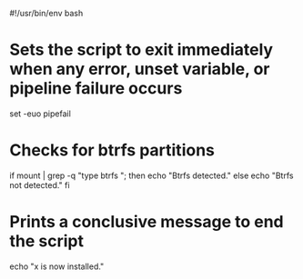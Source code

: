 #!/usr/bin/env bash

# Sets the script to exit immediately when any error, unset variable, or pipeline failure occurs
set -euo pipefail

# Checks for btrfs partitions
if mount | grep -q "type btrfs "; then
    echo "Btrfs detected."
else
    echo "Btrfs not detected."
fi

# Prints a conclusive message to end the script
echo "x is now installed."
